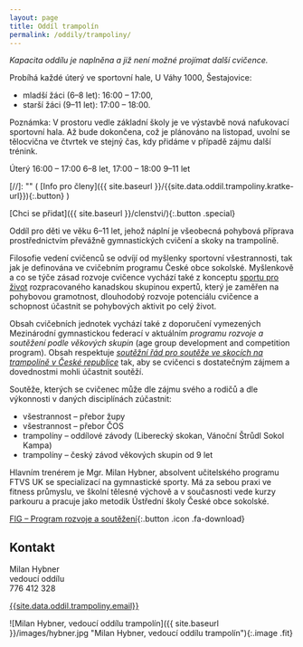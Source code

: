 ```yaml
---
layout: page
title: Oddíl trampolín
permalink: /oddily/trampoliny/
---
```


*Kapacita oddílu je naplněna a již není možné projímat další cvičence.*

Probíhá každé úterý ve sportovní hale, U Váhy 1000, Šestajovice:

* mladší žáci (6–8 let): 16:00 – 17:00,
* starší žáci (9–11 let): 17:00 – 18:00.

Poznámka: V prostoru vedle základní školy je ve výstavbě nová nafukovací sportovní hala. Až bude dokončena, což je plánováno na listopad, uvolní se tělocvična ve čtvrtek ve stejný čas, kdy přidáme v případě zájmu další trénink.

Úterý 16:00 – 17:00 6–8 let, 17:00 – 18:00 9–11 let

[//]: "" (   [Info pro členy]({{ site.baseurl }}/{{site.data.oddil.trampoliny.kratke-url}}){:.button}   )

[Chci se přidat]({{ site.baseurl }}/clenstvi/){:.button .special}

Oddíl pro děti ve věku 6–11 let, jehož náplní je všeobecná pohybová příprava prostřednictvím převážně gymnastických cvičení a skoky na trampolíně.

Filosofie vedení cvičenců se odvíjí od myšlenky sportovní všestrannosti, tak jak je definována ve cvičebním programu České obce sokolské. Myšlenkově a co se týče zásad rozvoje cvičence vychází také z konceptu [sportu pro život](http://canadiansportforlife.ca/parents/ltad-path) rozpracovaného kanadskou skupinou expertů, který je zaměřen na pohybovou gramotnost, dlouhodobý rozvoje potenciálu cvičence a schopnost účastnit se pohybových aktivit po celý život.

Obsah cvičebních jednotek vychází také z doporučení vymezených Mezinárodní gymnastickou federací v aktuálním _programu rozvoje a soutěžení podle věkových skupin_ (age group development and competition program). Obsah respektuje [_soutěžní řád pro soutěže ve skocích na trampolíně v České republice_](http://trampoliny.cstv.cz/clanek.asp?id=304) tak, aby se cvičenci s dostatečným zájmem a dovednostmi mohli účastnit soutěží.

Soutěže, kterých se cvičenec může dle zájmu svého a rodičů a dle výkonnosti v daných disciplínách zúčastnit:

* všestrannost – přebor župy
* všestrannost – přebor ČOS
* trampolíny – oddílové závody (Liberecký skokan, Vánoční Štrůdl Sokol Kampa)
* trampolíny – český závod věkových skupin od 9 let

Hlavním trenérem je Mgr. Milan Hybner, absolvent učitelského programu FTVS UK se specializací na gymnastické sporty. Má za sebou praxi ve fitness průmyslu, ve školní tělesné výchově a v současnosti vede kurzy parkouru a pracuje jako metodik Ústřední školy České obce sokolské.

[FIG – Program rozvoje a soutěžení](http://www.fig-docs.com/website/agegroup/manuals/Agegroup-mag-manual-e.pdf){:.button .icon .fa-download}

## Kontakt

Milan Hybner  
vedoucí oddílu  
776 412 328  

[{{site.data.oddil.trampoliny.email}}](mailto:{{site.data.oddil.trampoliny.email}})

![Milan Hybner, vedoucí oddílu trampolín]({{ site.baseurl }}/images/hybner.jpg "Milan Hybner, vedoucí oddílu trampolín"){:.image .fit}